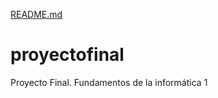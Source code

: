 [README.md](https://github.com/Nicoleelucia/proyectofinal/files/10855676/README.md)
# proyectofinal
Proyecto Final. Fundamentos de la informática
1
